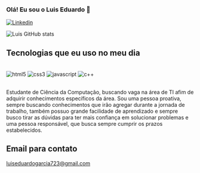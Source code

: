 ### Olá! Eu sou o Luis Eduardo 👋

[![Linkedin](https://img.shields.io/badge/LinkedIn-0077B5?style=for-the-badge&logo=linkedin&logoColor=white)](www.linkedin.com/in/devluisgarcia)

![Luis GitHub stats](https://github-readme-stats.vercel.app/api?username=luisgarcia723&show_icons=true&theme=dracula)

## Tecnologias que eu uso no meu dia

<div style="display: inline_block"><br/>
<img align = "center" alt = "html5" src="https://img.shields.io/badge/HTML5-E34F26?style=for-the-badge&logo=html5&logoColor=white">
<img align = "center" alt = "css3" src="https://img.shields.io/badge/CSS3-1572B6?style=for-the-badge&logo=css3&logoColor=white">
<img align = "center" alt = "javascript" src="https://img.shields.io/badge/JavaScript-F7DF1E?style=for-the-badge&logo=javascript&logoColor=black">
<img align = "center" alt = "c++" src="https://img.shields.io/badge/C%2B%2B-00599C?style=for-the-badge&logo=c%2B%2B&logoColor=white">
</div><br/>

Estudante de Ciência da Computação, buscando vaga na área de TI afim de adquirir conhecimentos específicos da área. Sou uma pessoa proativa, sempre buscando conhecimentos que irão agregar durante a jornada de trabalho, também possuo grande facilidade de aprendizado e sempre busco tirar as dúvidas para ter mais confiança em solucionar problemas e uma pessoa responsável, que busca sempre cumprir os prazos estabelecidos.

## Email para contato 

luiseduardogarcia723@gmail.com
